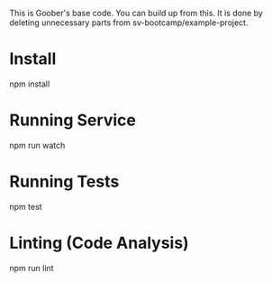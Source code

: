 This is Goober's base code. You can build up from this. It is done by deleting unnecessary parts from sv-bootcamp/example-project.
# Install
npm install
# Running Service
npm run watch
# Running Tests
npm test
# Linting (Code Analysis)
npm run lint
